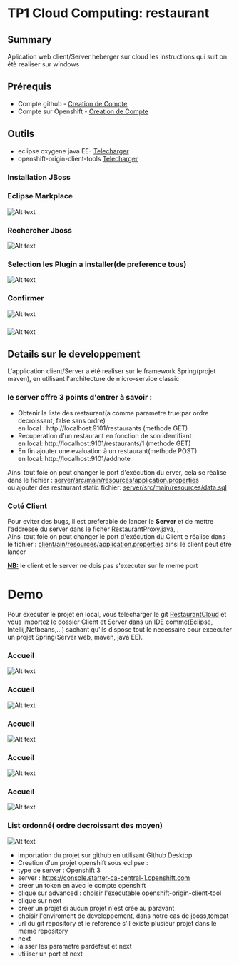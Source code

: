 # TP1 Cloud Computing: restaurant


## Summary
Aplication web client/Server heberger sur cloud
les instructions qui suit on étè realiser sur windows 
## Prérequis 
* Compte github - [Creation de Compte](https://github.com)
* Compte sur Openshift - [Creation de Compte](https://manage.openshift.com)

## Outils 

* eclipse oxygene java EE- [Telecharger]( https://www.eclipse.org/downloads/packages/release/oxygen/3a)
* openshift-origin-client-tools [Telecharger](https://github.com/openshift/origin/releases)

### Installation JBoss

 ### Eclipse Markplace
 ![Alt text](https://github.com/karimouseyni/RestaurantCloud/blob/master/img/jboss1.png)
 ### Rechercher Jboss
 ![Alt text](https://github.com/karimouseyni/RestaurantCloud/blob/master/img/jboss2.png)
 ### Selection les Plugin a installer(de preference tous)
 ![Alt text](https://github.com/karimouseyni/RestaurantCloud/blob/master/img/jboss3.png)
 ### Confirmer
 ![Alt text](https://github.com/karimouseyni/RestaurantCloud/blob/master/img/jboss4.png)
 ### 
 ![Alt text](https://github.com/karimouseyni/RestaurantCloud/blob/master/img/joss5.png)
 
## Details sur le developpement
L'application client/Server a été realiser sur le framework Spring(projet maven), en utilisant l'architecture de micro-service classic<br>
### le server offre 3 points d'entrer à savoir :
- Obtenir la liste des restaurant(a comme parametre true:par ordre decroissant, false sans ordre) <br>
  en local : http://localhost:9101/restaurants (methode GET)
- Recuperation d'un restaurant en fonction de son identifiant <br> 
  en local: http://localhost:9101/restaurants/1  (methode GET)
- En fin ajouter une evaluation à un restaurant(methode POST)<br>
 en local: http://localhost:9101/addnote<br>
 
 Ainsi tout foie on peut changer le port d'exécution du erver, cela se réalise dans le fichier :
 [server/src/main/resources/application.properties](https://github.com/karimouseyni/RestaurantCloud/blob/master/server/src/main/resources/application.properties)
 <br> ou ajouter des restaurant static fichier: [server/src/main/resources/data.sql](https://github.com/karimouseyni/RestaurantCloud/blob/master/server/src/main/resources/data.sql)
### Coté Client 
Pour eviter des bugs, il est preferable de lancer le <b>Server</b> et de mettre l'addresse du server dans le ficher [RestaurantProxy.java](https://github.com/karimouseyni/RestaurantCloud/blob/master/client/src/main/java/com/clientui/proxies/RestaurantProxy.java),
,<br>
Ainsi tout foie on peut changer le port d'exécution du Client e réalise dans le fichier :
 [client/ain/resources/application.properties](https://github.com/karimouseyni/RestaurantCloud/blob/master/client/src/main/resources/application.properties)
ainsi le client peut etre lancer 

<U><b>NB:</b></U> le client et le server ne dois pas s'executer sur le meme port

# Demo
Pour executer le projet en local, vous telecharger le git [RestaurantCloud]() et vous importez le dossier Client et Server dans un IDE comme(Eclipse, Intellij,Netbeans,...) sachant qu'ils dispose tout le necessaire pour excecuter un projet Spring(Server web, maven, java EE).

 ### Accueil 
 ![Alt text](https://github.com/karimouseyni/RestaurantCloud/blob/master/img/demo1.png)
### Accueil 
 ![Alt text](https://github.com/karimouseyni/RestaurantCloud/blob/master/img/demo2.png)
 ### Accueil 
 ![Alt text](https://github.com/karimouseyni/RestaurantCloud/blob/master/img/demo3.png)
 ### Accueil 
 ![Alt text](https://github.com/karimouseyni/RestaurantCloud/blob/master/img/demo4.png)
 ### Accueil 
 ![Alt text](https://github.com/karimouseyni/RestaurantCloud/blob/master/img/demo5.png)
 ### List ordonné( ordre decroissant des moyen) 
 ![Alt text](https://github.com/karimouseyni/RestaurantCloud/blob/master/img/demo7.png)

- importation du projet sur github en utilisant Github Desktop
- Creation d'un projet openshift sous eclipse :
- type de server : Openshift 3
- server : https://console.starter-ca-central-1.openshift.com
- creer un token en avec le compte openshift
- clique sur advanced : choisir l'executable  openshift-origin-client-tool
- clique sur next
- creer un projet si aucun projet n'est crée au paravant
- choisir l'enviroment de developpement, dans notre cas de jboss,tomcat
- url du git repository et le reference s'il existe plusieur projet dans le meme repository
- next
- laisser les parametre pardefaut et next
- utiliser un port et next





